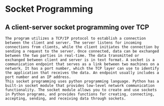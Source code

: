 # Socket Programming
## A client-server socket programming over TCP
	The program utilizes a TCP/IP protocol to establish a connection between the client and server. The server listens for incoming connections from clients, while the client initiates the connection by sending a request to the server. Once connected, data can be exchanged between the two parties in real-time. The data transmitted or exchanged between client and server is in text format. A socket is a communication endpoint that serves as a link between two machines on a network. It has a port number, which the TCP layer can use to identify the application that receives the data. An endpoint usually includes a port number and an IP address.
	This socket programming uses python programming language. Python has a built-in socket module that provides low-level network communication functionality. The socket module allows you to create and use sockets in Python programs, and provides functions for creating, connecting, accepting, sending, and receiving data through sockets.
